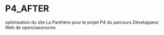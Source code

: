 # P4_AFTER
optimisation du site La Panthère pour le projet P4 du parcours Développeur Web de openclassrooms

